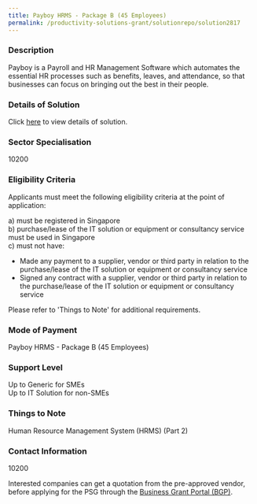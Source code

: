 ```yaml
---
title: Payboy HRMS - Package B (45 Employees)
permalink: /productivity-solutions-grant/solutionrepo/solution2817
---
```


### Description

Payboy is a Payroll and HR Management Software which automates the essential HR processes such as benefits, leaves, and attendance, so that businesses can focus on bringing out the best in their people.

### Details of Solution

Click <a href='Payboy Pte. Ltd.' target='_blank' rel='noopener'>here</a> to view details of solution.

### Sector Specialisation

 10200 

### Eligibility Criteria

Applicants must meet the following eligibility criteria at the point of application:

a) must be registered in Singapore <br>
b) purchase/lease of the IT solution or equipment or consultancy service must be used in Singapore <br>
c) must not have:
- Made any payment to a supplier, vendor or third party in relation to the purchase/lease of the IT solution or equipment or consultancy service
- Signed any contract with a supplier, vendor or third party in relation to the purchase/lease of the IT solution or equipment or consultancy service

Please refer to 'Things to Note' for additional requirements.

### Mode of Payment
Payboy HRMS - Package B (45 Employees)

### Support Level
Up to Generic for SMEs <br>
Up to IT Solution for non-SMEs

### Things to Note
Human Resource Management System (HRMS) (Part 2)

### Contact Information
10200

Interested companies can get a quotation from the pre-approved vendor, before applying for the PSG through the <a target='_blank' rel='noopener' href='https://www.businessgrants.gov.sg/'>Business Grant Portal (BGP)</a>.
